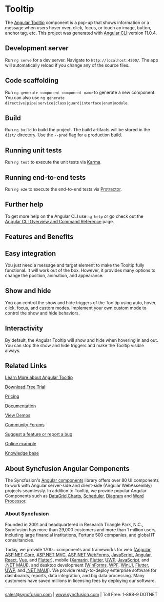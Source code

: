 # Tooltip
The [Angular Tooltip](https://www.syncfusion.com/angular-components/angular-tooltip?utm_source=github&utm_medium=listing&utm_campaign=angular-tooltip-github-samples) component is a pop-up that shows information or a message when users hover over, click, focus, or touch an image, button, anchor tag, etc.
This project was generated with [Angular CLI](https://github.com/angular/angular-cli) version 11.0.4.

## Development server

Run `ng serve` for a dev server. Navigate to `http://localhost:4200/`. The app will automatically reload if you change any of the source files.

## Code scaffolding

Run `ng generate component component-name` to generate a new component. You can also use `ng generate directive|pipe|service|class|guard|interface|enum|module`.

## Build

Run `ng build` to build the project. The build artifacts will be stored in the `dist/` directory. Use the `--prod` flag for a production build.

## Running unit tests

Run `ng test` to execute the unit tests via [Karma](https://karma-runner.github.io).

## Running end-to-end tests

Run `ng e2e` to execute the end-to-end tests via [Protractor](http://www.protractortest.org/).

## Further help

To get more help on the Angular CLI use `ng help` or go check out the [Angular CLI Overview and Command Reference](https://angular.io/cli) page.

## Features and Benefits

## Easy integration

You just need a message and target element to make the Tooltip fully functional. It will work out of the box. However, it provides many options to change the position, animation, and appearance.

## Show and hide

You can control the show and hide triggers of the Tooltip using auto, hover, click, focus, and custom modes. Implement your own custom mode to control the show and hide behaviors.

## Interactivity

By default, the Angular Tooltip will show and hide when hovering in and out. You can stop the show and hide triggers and make the Tooltip visible always.

## Related Links

[Learn More about Angular Tooltip](https://www.syncfusion.com/angular-components/angular-tooltip?utm_source=github&utm_medium=listing&utm_campaign=angular-tooltip-github-samples)

[Download Free Trial](https://www.syncfusion.com/downloads/angular?utm_source=github&utm_medium=listing&utm_campaign=angular-tooltip-github-samples)

[Pricing](https://www.syncfusion.com/sales/products/angular?utm_source=github&utm_medium=listing&utm_campaign=angular-tooltip-github-samples)

[Documentation](https://ej2.syncfusion.com/angular/documentation/tooltip/getting-started/?utm_source=github&utm_medium=listing&utm_campaign=angular-tooltip-github-samples)

[View Demos](https://github.com/SyncfusionExamples/ej2-angular-11-tooltip?utm_source=github&utm_medium=listing&utm_campaign=angular-tooltip-github-samples)

[Community Forums](https://www.syncfusion.com/forums/angular-components?utm_source=github&utm_medium=listing&utm_campaign=angular-tooltip-github-samples)

[Suggest a feature or report a bug](https://www.syncfusion.com/feedback/angular?utm_source=github&utm_medium=listing&utm_campaign=angular-tooltip-github-samples)

[Online example](https://ej2.syncfusion.com/angular/demos/#/bootstrap5/tooltip/default?utm_source=github&utm_medium=listing&utm_campaign=angular-tooltip-github-samples)

[Knowledge base](https://www.syncfusion.com/kb/angular-components?utm_source=github&utm_medium=listing&utm_campaign=angular-tooltip-github-samples)

## About Syncfusion Angular Components

The Syncfusion's [Angular components](https://www.syncfusion.com/angular-ui-components?utm_source=github&utm_medium=listing&utm_campaign=angular-tooltip-github-samples) library offers over 80 UI components to work with Angular server-side and client-side (Angular WebAssembly) projects seamlessly. In addition to Tooltip, we provide popular Angular Components such as [DataGrid](https://www.syncfusion.com/angular-components/angular-grid?utm_source=github&utm_medium=listing&utm_campaign=angular-tooltip-github-samples),[Charts](https://www.syncfusion.com/angular-components/angular-charts?utm_source=github&utm_medium=listing&utm_campaign=angular-tooltip-github-samples), [Scheduler](https://www.syncfusion.com/angular-components/angular-scheduler?utm_source=github&utm_medium=listing&utm_campaign=angular-tooltip-github-samples), [Diagram](https://www.syncfusion.com/angular-components/angular-diagram?utm_source=github&utm_medium=listing&utm_campaign=angular-tooltip-github-samples) and [Word Processor](https://www.syncfusion.com/angular-components/angular-word-processor?utm_source=github&utm_medium=listing&utm_campaign=angular-tooltip-github-samples).

### About Syncfusion

Founded in 2001 and headquartered in Research Triangle Park, N.C., Syncfusion has more than 29,000 customers and more than 1 million users, including large financial institutions, Fortune 500 companies, and global IT consultancies.

Today, we provide 1700+ components and frameworks for web ([Angular](https://www.syncfusion.com/angular-components?utm_source=github&utm_medium=listing&utm_campaign=angular-tooltip-github-samples), [ASP.NET Core](https://www.syncfusion.com/aspnet-core-ui-controls?utm_source=github&utm_medium=listing&utm_campaign=angular-tooltip-github-samples), [ASP.NET MVC](https://www.syncfusion.com/aspnet-mvc-ui-controls?utm_source=github&utm_medium=listing&utm_campaign=angular-tooltip-github-samples), [ASP.NET WebForms](https://www.syncfusion.com/jquery/aspnet-webforms-ui-controls?utm_source=github&utm_medium=listing&utm_campaign=angular-tooltip-github-samples), [JavaScript](https://www.syncfusion.com/javascript-ui-controls?utm_source=github&utm_medium=listing&utm_campaign=angular-tooltip-github-samples), [Angular](https://www.syncfusion.com/angular-ui-components?utm_source=github&utm_medium=listing&utm_campaign=angular-tooltip-github-samples), [React](https://www.syncfusion.com/react-ui-components?utm_source=github&utm_medium=listing&utm_campaign=angular-tooltip-github-samples), [Vue](https://www.syncfusion.com/vue-ui-components?utm_source=github&utm_medium=listing&utm_campaign=angular-tooltip-github-samples), and [Flutter](https://www.syncfusion.com/flutter-widgets?utm_source=github&utm_medium=listing&utm_campaign=angular-tooltip-github-samples)), mobile ([Xamarin](https://www.syncfusion.com/xamarin-ui-controls?utm_source=github&utm_medium=listing&utm_campaign=angular-tooltip-github-samples), [Flutter](https://www.syncfusion.com/flutter-widgets?utm_source=github&utm_medium=listing&utm_campaign=angular-tooltip-github-samples), [UWP](https://www.syncfusion.com/uwp-ui-controls?utm_source=github&utm_medium=listing&utm_campaign=angular-tooltip-github-samples), [JavaScript](https://www.syncfusion.com/javascript-ui-controls?utm_source=github&utm_medium=listing&utm_campaign=angular-tooltip-github-samples), and [.NET MAUI](https://www.syncfusion.com/maui-controls?utm_source=github&utm_medium=listing&utm_campaign=angular-tooltip-github-samples)), and desktop development ([WinForms](https://www.syncfusion.com/winforms-ui-controls?utm_source=github&utm_medium=listing&utm_campaign=angular-tooltip-github-samples), [WPF](https://www.syncfusion.com/wpf-controls?utm_source=github&utm_medium=listing&utm_campaign=angular-tooltip-github-samples), [WinUI](https://www.syncfusion.com/winui-controls?utm_source=github&utm_medium=listing&utm_campaign=angular-tooltip-github-samples), [Flutter](https://www.syncfusion.com/flutter-widgets?utm_source=github&utm_medium=listing&utm_campaign=angular-tooltip-github-samples), [UWP](https://www.syncfusion.com/uwp-ui-controls?utm_source=github&utm_medium=listing&utm_campaign=angular-tooltip-github-samples), and [.NET MAUI](https://www.syncfusion.com/maui-controls?utm_source=github&utm_medium=listing&utm_campaign=angular-tooltip-github-samples)). We provide ready-to-deploy enterprise software for dashboards, reports, data integration, and big data processing. Many customers have saved millions in licensing fees by deploying our software.

<hr style="height:0.3px;border:none;color:lightgrey;background-color:lightgrey;" />

<p align="center">

<a href="mailto:sales@syncfusion.com?Subject=Syncfusion Angular Tooltip - GitHub" target="_top">sales@syncfusion.com</a> | <a href="https://www.syncfusion.com?utm_source=github&utm_medium=listing&utm_campaign=angular-tooltip-github-samples">www.syncfusion.com</a> | Toll Free: 1-888-9 DOTNET <br>

</p>